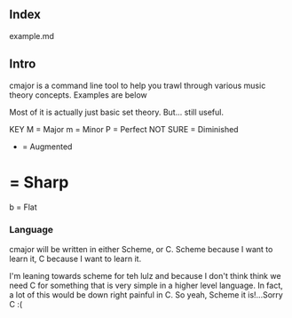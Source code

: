 ## Index

example.md

## Intro

cmajor is a command line tool to help you trawl through various music theory concepts. Examples are below

Most of it is actually just basic set theory. But... still useful.

KEY
  M = Major
  m = Minor
  P = Perfect
  NOT SURE = Diminished
  + = Augmented
  # = Sharp
  b = Flat

### Language

cmajor will be written in either Scheme, or C.
Scheme because I want to learn it,
C because I want to learn it.

I'm leaning towards scheme for teh lulz and because I don't think
think we need C for something that is very simple in a
higher level language. In fact, a lot of this would
be down right painful in C. So yeah,
Scheme it is!...Sorry C :(
